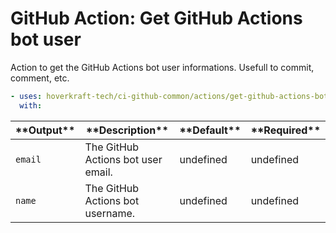 <!-- start title -->

# GitHub Action: Get GitHub Actions bot user

<!-- end title -->
<!-- start description -->

Action to get the GitHub Actions bot user informations. Usefull to commit, comment, etc.

<!-- end description -->
<!-- start contents -->
<!-- end contents -->
<!-- start usage -->

```yaml
- uses: hoverkraft-tech/ci-github-common/actions/get-github-actions-bot-user@v0.4.3
  with:
```

<!-- end usage -->
<!-- start inputs -->
<!-- end inputs -->
<!-- start outputs -->

| \***\*Output\*\*** | \***\*Description\*\***            | \***\*Default\*\*** | \***\*Required\*\*** |
| ------------------ | ---------------------------------- | ------------------- | -------------------- |
| <code>email</code> | The GitHub Actions bot user email. | undefined           | undefined            |
| <code>name</code>  | The GitHub Actions bot username.   | undefined           | undefined            |

<!-- end outputs -->
<!-- start [.github/ghadocs/examples/] -->
<!-- end [.github/ghadocs/examples/] -->
